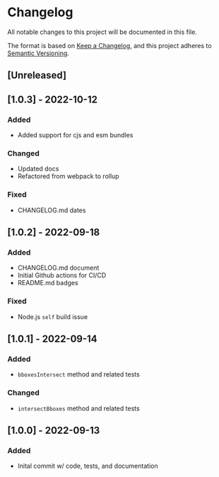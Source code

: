 # Changelog
All notable changes to this project will be documented in this file.

The format is based on [Keep a Changelog](https://keepachangelog.com/en/1.0.0/),
and this project adheres to [Semantic Versioning](https://semver.org/spec/v2.0.0.html).

## [Unreleased]

## [1.0.3] - 2022-10-12
### Added
- Added support for cjs and esm bundles

### Changed
- Updated docs
- Refactored from webpack to rollup

### Fixed
- CHANGELOG.md dates

## [1.0.2] - 2022-09-18
### Added
- CHANGELOG.md document
- Initial Github actions for CI/CD
- README.md badges

### Fixed
- Node.js `self` build issue

## [1.0.1] - 2022-09-14
### Added
- `bboxesIntersect` method and related tests
### Changed
- `intersectBboxes` method and related tests

## [1.0.0] - 2022-09-13
### Added
- Inital commit w/ code, tests, and documentation